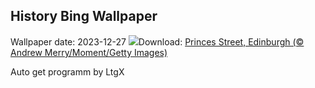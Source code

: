 ## History Bing Wallpaper
Wallpaper date: 2023-12-27
![](https://www.bing.com/th?id=OHR.PrincesStreetEdinburgh_EN-GB8368350415_UHD.jpg&w=1000)Download: [Princes Street, Edinburgh (© Andrew Merry/Moment/Getty Images)](https://www.bing.com/th?id=OHR.PrincesStreetEdinburgh_EN-GB8368350415_UHD.jpg)

Auto get programm by LtgX
